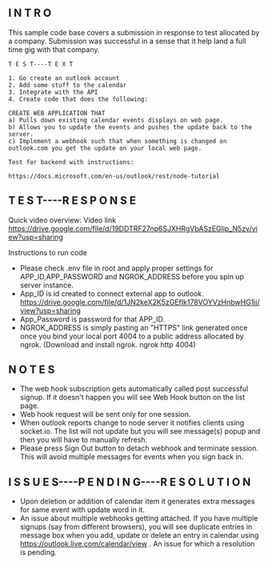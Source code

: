 ## I N T R O

This sample code base covers a submission in response to test allocated by a company. Submission was successful in a sense that it help land a full time gig with that company.

```
T E S T----T E X T

1. Go create an outlook account
2. Add some stuff to the calendar
3. Integrate with the API
4. Create code that does the following:

CREATE WEB APPLICATION THAT
a) Pulls down existing calendar events displays on web page.
b) Allows you to update the events and pushes the update back to the server.
c) Implement a webhook such that when something is changed on outlook.com you get the update on your local web page.

Test for backend with instructions:

https://docs.microsoft.com/en-us/outlook/rest/node-tutorial

```

## T E S T----R E S P O N S E

Quick video overview: Video link 
https://drive.google.com/file/d/19DDTRF27np6SJXHRgVbASzEGlip_N5zv/view?usp=sharing

Instructions to run code 
- Please check .env file in root and apply proper settings for APP_ID,APP_PASSWORD and NGROK_ADDRESS before you spin up server instance.
- App_ID is id created to connect external app to outlook. https://drive.google.com/file/d/1JN2keX2K5zGEfIk178VOYVzHnbwHG1jj/view?usp=sharing
- App_Password is password for that APP_ID.  
- NGROK_ADDRESS  is simply pasting an "HTTPS" link generated once once you bind your local port 4004 to a public address allocated by ngrok. (Download and install ngrok. ngrok http 4004)

## N O T E S

- The web hook subscription gets automatically called post successful signup. If it doesn't happen you will see Web Hook button on the list page. 
- Web hook request will be sent only for one session.
- When outlook reports change to node server it notifies clients using socket.io. The list will not update but you will see message(s) popup and then you will have to manually refresh. 
- Please press Sign Out button to detach webhook and terminate session. This will avoid multiple messages for events when you sign back in.  

## I S S U E S----P E N D I N G----R E S O L U T I O N
- Upon deletion or addition of calendar item it generates extra messages for same event with update word in it. 
- An issue about multiple webhooks getting attached.  If you have multiple signups (say from different browsers),  you will see duplicate entries in message box when you add, update or delete an entry in calendar using https://outlook.live.com/calendar/view .  An issue for which a resolution is pending.
